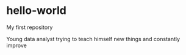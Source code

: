 # hello-world
My first repository

Young data analyst trying to teach himself new things and constantly improve
